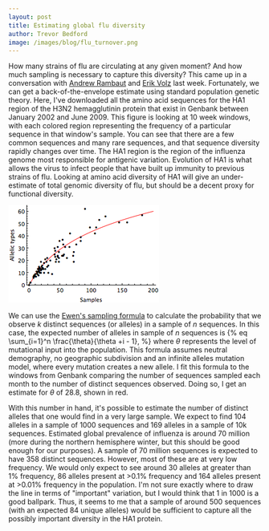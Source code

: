```yaml
---
layout: post
title: Estimating global flu diversity
author: Trevor Bedford
image: /images/blog/flu_turnover.png
---
```


How many strains of flu are circulating at any given moment?  And how much sampling is necessary to capture this diversity?  This came up in a conversation with [Andrew Rambaut](http://tree.bio.ed.ac.uk/people/arambaut/) and [Erik Volz](http://www.erikvolz.info/) last week.  Fortunately, we can get a back-of-the-envelope estimate using standard population genetic theory.  Here, I've downloaded all the amino acid sequences for the HA1 region of the H3N2 hemagglutinin protein that exist in Genbank between January 2002 and June 2009.  This figure is looking at 10 week windows, with each colored region representing the frequency of a particular sequence in that window's sample.  You can see that there are a few common sequences and many rare sequences, and that sequence diversity rapidly changes over time.  The HA1 region is the region of the influenza genome most responsible for antigenic variation.  Evolution of HA1 is what allows the virus to infect people that have built up immunity to previous strains of flu.  Looking at amino acid diversity of HA1 will give an under-estimate of total genomic diversity of flu, but should be a decent proxy for functional diversity.

![](/images/blog/samples_vs_types.png)	

We can use the [Ewen's sampling formula](http://en.wikipedia.org/wiki/Ewens's_sampling_formula) to calculate the probability that we observe <i>k</i> distinct sequences (or alleles) in a sample of <i>n</i> sequences.  In this case, the expected number of alleles in sample of <i>n</i> sequences is
{% eq \sum_{i=1}^n \frac{\theta}{\theta +i - 1}, %}
where <i>&theta;</i> represents the level of mutational input into the population.  This formula assumes neutral demography, no geographic subdivision and an infinite alleles mutation model, where every mutation creates a new allele.  I fit this formula to the windows from Genbank comparing the number of sequences sampled each month to the number of distinct sequences observed.  Doing so, I get an estimate for <i>&theta;</i> of 28.8, shown in red.

With this number in hand, it's possible to estimate the number of distinct alleles that one would find in a very large sample.  We expect to find 104 alleles in a sample of 1000 sequences and 169 alleles in a sample of 10k sequences.  Estimated global prevalence of influenza is around 70 million (more during the northern hemisphere winter, but this should be good enough for our purposes).  A sample of 70 million sequences is expected to have 358 distinct sequences.  However, most of these are at very low frequency.  We would only expect to see around 30 alleles at greater than 1% frequency, 86 alleles present at >0.1% frequency and 164 alleles present at >0.01% frequency in the population.  I'm not sure exactly where to draw the line in terms of "important" variation, but I would think that 1 in 1000 is a good ballpark.  Thus, it seems to me that a sample of around 500 sequences (with an expected 84 unique alleles) would be sufficient to capture all the possibly important diversity in the HA1 protein.


